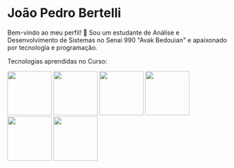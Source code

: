 # João Pedro Bertelli

Bem-vindo ao meu perfil! 👋 Sou um estudante de Análise e Desenvolvimento de Sistemas no Senai 990 "Avak Bedouian" e apaixonado por tecnologia e programação.

Tecnologias aprendidas no Curso:


<img src="https://cdn.jsdelivr.net/gh/devicons/devicon@latest/icons/python/python-original.svg"  width="100" height="100"/>
<img src="https://cdn.jsdelivr.net/gh/devicons/devicon@latest/icons/javascript/javascript-original.svg" width="100" height="100" />
<img src="https://cdn.jsdelivr.net/gh/devicons/devicon@latest/icons/flask/flask-original.svg" width="100" height="100" />
<img src="https://cdn.jsdelivr.net/gh/devicons/devicon@latest/icons/sqlite/sqlite-original.svg"  width="100" height="100" />
<img src="https://cdn.jsdelivr.net/gh/devicons/devicon@latest/icons/html5/html5-original.svg"  width="100" height="100"  />
<img src="https://cdn.jsdelivr.net/gh/devicons/devicon@latest/icons/css3/css3-original.svg" width="100" height="100" />





